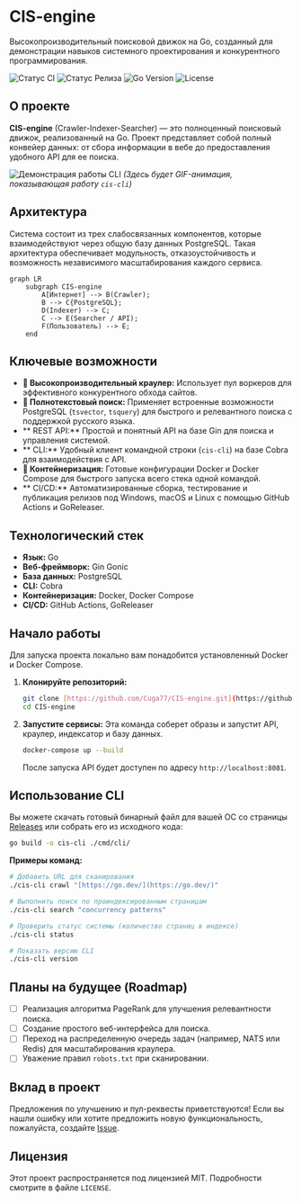 # CIS-engine
Высокопроизводительный поисковой движок на Go, созданный для демонстрации навыков системного проектирования и конкурентного программирования.

![Статус CI](https://github.com/Cuga77/CIS-engine/actions/workflows/ci.yml/badge.svg)
![Статус Релиза](https://github.com/Cuga77/CIS-engine/actions/workflows/release.yml/badge.svg)
![Go Version](https://img.shields.io/badge/Go-1.24-blue.svg)
![License](https://img.shields.io/badge/License-MIT-green.svg)

## О проекте
**CIS-engine** (Crawler-Indexer-Searcher) — это полноценный поисковый движок, реализованный на Go. Проект представляет собой полный конвейер данных: от сбора информации в вебе до предоставления удобного API для ее поиска.

![Демонстрация работы CLI](https://placehold.co/800x400/2d333b/9ecaff?text=Демонстрация+CLI+в+действии)
*(Здесь будет GIF-анимация, показывающая работу `cis-cli`)*

## Архитектура
Система состоит из трех слабосвязанных компонентов, которые взаимодействуют через общую базу данных PostgreSQL. Такая архитектура обеспечивает модульность, отказоустойчивость и возможность независимого масштабирования каждого сервиса.

```mermaid
graph LR
    subgraph CIS-engine
        A[Интернет] --> B(Crawler);
        B --> C{PostgreSQL};
        D(Indexer) --> C;
        C --> E(Searcher / API);
        F(Пользователь) --> E;
    end
```

## Ключевые возможности
-   **🚀 Высокопроизводительный краулер:** Использует пул воркеров для эффективного конкурентного обхода сайтов.
-   **🔎 Полнотекстовый поиск:** Применяет встроенные возможности PostgreSQL (`tsvector`, `tsquery`) для быстрого и релевантного поиска с поддержкой русского языка.
-   ** REST API:** Простой и понятный API на базе Gin для поиска и управления системой.
-   ** CLI:** Удобный клиент командной строки (`cis-cli`) на базе Cobra для взаимодействия с API.
-   **🐳 Контейнеризация:** Готовые конфигурации Docker и Docker Compose для быстрого запуска всего стека одной командой.
-   ** CI/CD:** Автоматизированные сборка, тестирование и публикация релизов под Windows, macOS и Linux с помощью GitHub Actions и GoReleaser.

## Технологический стек
-   **Язык:** Go
-   **Веб-фреймворк:** Gin Gonic
-   **База данных:** PostgreSQL
-   **CLI:** Cobra
-   **Контейнеризация:** Docker, Docker Compose
-   **CI/CD:** GitHub Actions, GoReleaser

## Начало работы
Для запуска проекта локально вам понадобится установленный Docker и Docker Compose.

1.  **Клонируйте репозиторий:**
    ```bash
    git clone [https://github.com/Cuga77/CIS-engine.git](https://github.com/Cuga77/CIS-engine.git)
    cd CIS-engine
    ```

2.  **Запустите сервисы:**
    Эта команда соберет образы и запустит API, краулер, индексатор и базу данных.
    ```bash
    docker-compose up --build
    ```
    После запуска API будет доступен по адресу `http://localhost:8081`.

## Использование CLI
Вы можете скачать готовый бинарный файл для вашей ОС со страницы [Releases](https://github.com/Cuga77/CIS-engine/releases) или собрать его из исходного кода:
```bash
go build -o cis-cli ./cmd/cli/
```

**Примеры команд:**
```bash
# Добавить URL для сканирования
./cis-cli crawl "[https://go.dev/](https://go.dev/)"

# Выполнить поиск по проиндексированным страницам
./cis-cli search "concurrency patterns"

# Проверить статус системы (количество страниц в индексе)
./cis-cli status

# Показать версию CLI
./cis-cli version
```

## Планы на будущее (Roadmap)
-   [ ] Реализация алгоритма PageRank для улучшения релевантности поиска.
-   [ ] Создание простого веб-интерфейса для поиска.
-   [ ] Переход на распределенную очередь задач (например, NATS или Redis) для масштабирования краулера.
-   [ ] Уважение правил `robots.txt` при сканировании.

## Вклад в проект
Предложения по улучшению и пул-реквесты приветствуются! Если вы нашли ошибку или хотите предложить новую функциональность, пожалуйста, создайте [Issue](https://github.com/Cuga77/CIS-engine/issues).

## Лицензия
Этот проект распространяется под лицензией MIT. Подробности смотрите в файле `LICENSE`.
